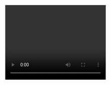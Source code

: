 <video width="320" height="240" controls>
  <source src="/img/d7fb6970-7748-4be8-9eb1-697c39ae46d4.mp4" type="video/mp4">
</video>
